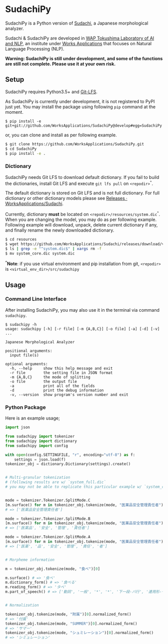 # SudachiPy

SudachiPy is a Python version of [Sudachi](https://github.com/WorksApplications/Sudachi), a Japanese morphological analyzer.

Sudachi & SudachiPy are developed in [WAP Tokushima Laboratory of AI and NLP](http://nlp.worksap.co.jp/), an institute under [Works Applications](http://www.worksap.com/) that focuses on Natural Language Processing (NLP).

**Warning: SudachiPy is still under development, and some of the functions are still not complete. Please use it at your own risk.**


## Setup

SudachiPy requires Python3.5+ and [Git-LFS](https://git-lfs.github.com/).

As SudachiPy is currently under development, it is not registered to PyPI just yet. You may install the package using following `pip` command at the moment.

```
$ pip install -e git+git://github.com/WorksApplications/SudachiPy@develop#egg=SudachiPy
```

or, you can clone and install as per following example.

```bash
$ git clone https://github.com/WorksApplications/SudachiPy.git
$ cd SudachiPy
$ pip install -e .
```

### Dictionary

SudachiPy needs Git LFS to download default dictionary. If you fail to build the dictionaries, install Git LFS and execute `git lfs pull` on `<repodir>`<sup>^</sup>.

The default dictionary is stored on Git LFS and is not full dictionary. For full dictionary or other dictionary models please see [Releases · WorksApplications/Sudachi](https://github.com/WorksApplications/Sudachi/releases).

Currently, dictionary **must** be located on `<repodir>/resources/system.dic`<sup>^</sup>. When you are changing the model, you may do as per following example. Following example will download, unpack, delete current dictionary if any, and finally rename the newly downloaded dictionary.

```bash
$ cd resources
$ wget https://github.com/WorksApplications/Sudachi/releases/download/v0.1.0/sudachi-0.1.0-dictionary-core.zip && unzip sudachi-0.1.0-dictionary-core.zip
$ ls | grep -e "^system.dic$" | xargs rm -f
$ mv system_core.dic system.dic
```

**<sup>^</sup>Note**: if you use virtual environment and pip installation from git, `<repodir>` is `<virtual_env_dir>/src/sudachipy`

## Usage

### Command Line Interface

After installing SudachiPy, you may also use it in the terminal via command `sudachipy`.

```
$ sudachipy -h
usage: sudachipy [-h] [-r file] [-m {A,B,C}] [-o file] [-a] [-d] [-v] ...

Japanese Morphological Analyzer

positional arguments:
  input file(s)

optional arguments:
  -h, --help     show this help message and exit
  -r file        the setting file in JSON format
  -m {A,B,C}     the mode of splitting
  -o file        the output file
  -a             print all of the fields
  -d             print the debug information
  -v, --version  show program's version number and exit

```

### Python Package

Here is an example usage;

```python
import json

from sudachipy import tokenizer
from sudachipy import dictionary
from sudachipy import config

with open(config.SETTINGFILE, "r", encoding="utf-8") as f:
    settings = json.load(f)
tokenizer_obj = dictionary.Dictionary(settings).create()


# Multi-granular tokenization
# (following results are w/ `system_full.dic`
# you may not be able to replicate this particular example w/ `system_core.dic`)


mode = tokenizer.Tokenizer.SplitMode.C
[m.surface() for m in tokenizer_obj.tokenize(mode, "医薬品安全管理責任者")]
# => ['医薬品安全管理責任者']

mode = tokenizer.Tokenizer.SplitMode.B
[m.surface() for m in tokenizer_obj.tokenize(mode, "医薬品安全管理責任者")]
# => ['医薬品', '安全', '管理', '責任者']

mode = tokenizer.Tokenizer.SplitMode.A
[m.surface() for m in tokenizer_obj.tokenize(mode, "医薬品安全管理責任者")]
# => ['医薬', '品', '安全', '管理', '責任', '者']


# Morpheme information

m = tokenizer_obj.tokenize(mode, "食べ")[0]

m.surface() # => '食べ'
m.dictionary_form() # => '食べる'
m.reading_form() # => 'タベ'
m.part_of_speech() # => ['動詞', '一般', '*', '*', '下一段-バ行', '連用形-一般']


# Normalization

tokenizer_obj.tokenize(mode, "附属")[0].normalized_form()
# => '付属'
tokenizer_obj.tokenize(mode, "SUMMER")[0].normalized_form()
# => 'サマー'
tokenizer_obj.tokenize(mode, "シュミレーション")[0].normalized_form()
# => 'シミュレーション'
```
